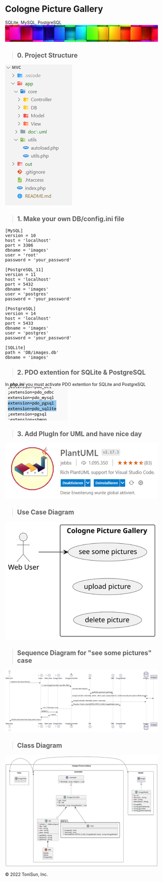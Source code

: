 # Cologne Picture Gallery

SQLite, MySQL, PostgreSQL
<a href="https://egosanto.de/" target="_blank">![Project Logo](out/assets/images/colorful-wall_sm.png)</a>

> ## 0. Project Structure
![Project Structure](/out/assets/images/AppSceleton.png)

> ## 1. Make your own DB/config.ini file
<pre>
[MySQL]
version = 10
host = 'localhost'
port = 3306
dbname = 'images'
user = 'root'
password = 'your_password'

[PostgreSQL_11]
version = 11
host = 'localhost'
port = 5432
dbname = 'images'
user = 'postgres'
password = 'your_password'

[PostgreSQL]
version = 14
host = 'localhost'
port = 5433
dbname = 'images'
user = 'postgres'
password = 'your_password'

[SQLite]
path = 'DB/images.db'
dbname = 'images'
</pre>
>## 2. PDO extention for SQLite & PostgreSQL
In ***php.ini*** you must activate PDO extention for SQLite and PostgreSQL
![PDO_DBMS_extentions](/out/assets/images/php.ini%20pdo%20extention.png)
<br>

> ## 3. Add PlugIn for UML and have nice day
[![PlantUML](/out/assets/images/PlantUML_hell.png)](https://plantuml.com/de/)

>## Use Case Diagram
[![USE Case Diagram](/out/doc/mvc_usc_dia/mvc_usc_dia.svg)](/out/doc/mvc_usc_dia.plantuml)

>## Sequence Diagram for "see some pictures" case
[![Sequence Diagram](/out/doc/mvc_seq_dia/mvc_seq_dia.svg)](/out/doc/mvc_seq_dia.plantuml)

>## Class Diagram
[![Class Diagram](/out/app/doc/uml/mvc_cla_dia/mvc_cla_dia.svg)](/app/doc/uml/mvc_cla_dia.plantuml)







&copy; 2022 ToniSun, Inc.